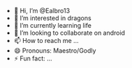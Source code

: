 - 👋 Hi, I’m @Ealbro13
- 👀 I’m interested in dragons
- 🌱 I’m currently learning life
- 💞️ I’m looking to collaborate on android
- 📫 How to reach me ...
- 😄 Pronouns: Maestro/Godly
- ⚡ Fun fact: ...

<!---
Ealbro13/Ealbro13 is a ✨ special ✨ repository because its `README.md` (this file) appears on your GitHub profile.
You can click the Preview link to take a look at your changes.
--->
